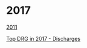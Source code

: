 # 2017  

[2011](https://data.cms.gov/Medicare-Inpatient/Inpatient-Prospective-Payment-System-IPPS-Provider/97k6-zzx3)  

[Top DRG in 2017 - Discharges](http://mvigoda.github.io/datasets/Discharges/Top_DRGs_charts.html)  

